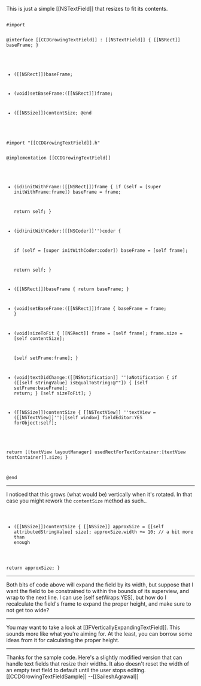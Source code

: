 This is just a simple [[NSTextField]] that resizes to fit its contents.

<code>
#import <Cocoa/Cocoa.h>

@interface [[CCDGrowingTextField]] : [[NSTextField]]
{
	[[NSRect]] baseFrame;
}
- ([[NSRect]])baseFrame;
- (void)setBaseFrame:([[NSRect]])frame;

- ([[NSSize]])contentSize;
@end
</code>

<code>
#import "[[CCDGrowingTextField]].h"

@implementation [[CCDGrowingTextField]]

- (id)initWithFrame:([[NSRect]])frame
{
	if (self = [super initWithFrame:frame]) baseFrame = frame;

	return self;
}
- (id)initWithCoder:([[NSCoder]]'')coder {

   if (self = [super initWithCoder:coder]) baseFrame = [self frame];
   
   return self;
}

- ([[NSRect]])baseFrame { return baseFrame; }

- (void)setBaseFrame:([[NSRect]])frame
{
	baseFrame = frame;
}

- (void)sizeToFit
{
	[[NSRect]] frame = [self frame];
		frame.size = [self contentSize];

	[self setFrame:frame];
}

- (void)textDidChange:([[NSNotification]] '')aNotification
{
	if ([[self stringValue] isEqualToString:@""]) {
		[self setFrame:baseFrame];
		return;
	}
	[self sizeToFit];
}

- ([[NSSize]])contentSize
{
	[[NSTextView]] ''textView = ([[NSTextView]]'')[[self window] fieldEditor:YES forObject:self];

return [[textView layoutManager] usedRectForTextContainer:[textView textContainer]].size;
}

@end
</code>

----
I noticed that this grows (what would be) vertically when it's rotated. In that case you might rework the <code>contentSize</code> method as such..
<code>
- ([[NSSize]])contentSize
{
[[NSSize]] approxSize = [[self attributedStringValue] size];
	approxSize.width += 10; // a bit more than enough

return approxSize;
}
</code>

----

Both bits of code above will expand the field by its width, but suppose that I want the field to be constrained to within the bounds of its superview, and wrap to the next line. I can use [self setWraps:YES], but how do I recalculate the field's frame to expand the proper height, and make sure to not get too wide?

----
You may want to take a look at [[IFVerticallyExpandingTextField]].  This sounds more like what you're aiming for.  At the least, you can borrow some ideas from it for calculating the proper height.

----

Thanks for the sample code. Here's a slightly modified version that can handle text fields that resize their widths.  It also doesn't reset the width of an empty text field to default until the user stops editing. [[CCDGrowingTextFieldSample]] --[[SaileshAgrawal]]